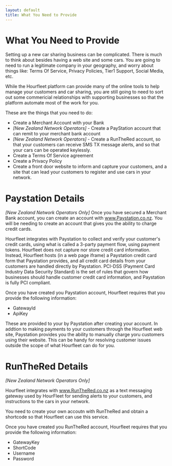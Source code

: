 ```yaml
---
layout: default
title: What You Need to Provide
---
```

# What You Need to Provide

Setting up a new car sharing business can be complicated. There is much to think about besides having a web site and some cars. 
You are going to need to run a legitimate company in your geography, and worry about things like: Terms Of Service, Privacy Policies, Tier1 Support, Social Media, etc.

While the Hourfleet platform can provide many of the online tools to help manage your customers and car sharing, you are still going to need to sort out some commericial relationships with supporting businesses so that the platform automate most of the work for you.

These are the things that you need to do:

* Create a Merchant Account with your Bank
* *[New Zealand Network Operators]* - Create a PayStation account that can remit to your merchant bank account
* *[New Zealand Network Operators]* - Create a RunTheRed account, so that your customers can receive SMS TX message alerts, and so that your cars can be operated keylessly.
* Create a Terms Of Service agreement
* Create a Privacy Policy
* Create a front door website to inform and capture your customers, and a site that can lead your customers to register and use cars in your network.

# Paystation Details
*[New Zealand Network Operators Only]*
Once you have secured a Merchant Bank account, you can create an account with www.Paystation.co.nz.
You will be needing to create an account that gives you the ability to charge credit cards.

Hourfleet integrates with Paystation to collect and verify your customer's credit cards, using what is called a 3-party payment flow, using payment tokens.
Hourfleet does not capture nor store credit card information. Instead, Hourfleet hosts (in a web page iframe) a Paystation credit card form that Paystation provides, and all credit card details from your customers are handled directly by Paystation. 
PCI-DSS (Payment Card Industry Data Security Standard) is the set of rules that govern how businesses should handle customer credit card information, and Paystation is fully PCI compliant. 

Once you have created you Paystation account, Hourfleet requires that you provide the following information:

* GatewayId
* ApiKey
      
These are provided to your by Paystation after creating your account.
In addtion to making payments to your customers through the Hourfleet web site, Paystation provides you the ability to manually charge yoru customers using their website. This can be handy for resolving customer issues outside the scope of what Hourfleet can do for you.

# RunTheRed Details
*[New Zealand Network Operators Only]*

Hourfleet integrates with www.RunTheRed.co.nz as a text messaging gateway used by HourFleet for sending alerts to your customers, and instructions to the cars in your network.

You need to create your own accoutn with RunTheRed and obtain a shortcode so that Hourfleet can use this service.

Once you have created you RunTheRed account, Hourfleet requires that you provide the following information:

* GatewayKey
* ShortCode
* Username
* Password
